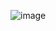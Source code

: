 ![image](https://user-images.githubusercontent.com/62279777/119036070-017d2880-b9b9-11eb-9ecc-ab1f2079f9c0.png)

